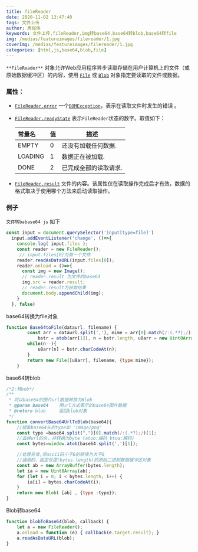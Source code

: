 ```yaml
---
title: fileReader
date: 2020-11-02 13:47:40
tags: 文件上传
author: 周俊伟
keywords: 文件上传,fileReader,img转base64,base64转blob,base64转file
img: /medias/featureimages/filereader/1.jpg
coverImg: /medias/featureimages/filereader/1.jpg
categories: [html,js,base64,blob,file]
---
```


`**FileReader**` 对象允许Web应用程序异步读取存储在用户计算机上的文件（或原始数据缓冲区）的内容，使用 [`File`](https://developer.mozilla.org/zh-CN/docs/Web/API/File) 或 [`Blob`](https://developer.mozilla.org/zh-CN/docs/Web/API/Blob) 对象指定要读取的文件或数据。

### 属性：

- [`FileReader.error`](https://developer.mozilla.org/zh-CN/docs/Web/API/FileReader/error) 一个[`DOMException`](https://developer.mozilla.org/zh-CN/docs/Web/API/DOMException)，表示在读取文件时发生的错误 。

- [`FileReader.readyState`](https://developer.mozilla.org/zh-CN/docs/Web/API/FileReader/readyState) 表示`FileReader`状态的数字。取值如下：

  | 常量名  | 值   | 描述                  |
  | :------ | ---- | --------------------- |
  | EMPTY   | 0    | 还没有加载任何数据.   |
  | LOADING | 1    | 数据正在被加载.       |
  | DONE    | 2    | 已完成全部的读取请求. |

- [`FileReader.result`](https://developer.mozilla.org/zh-CN/docs/Web/API/FileReader/result) 文件的内容。该属性仅在读取操作完成后才有效，数据的格式取决于使用哪个方法来启动读取操作。

### 例子

`文件转babase64 js` 如下

```javascript
const input = document.querySelector('input[type=file]')
  input.addEventListener('change', ()=>{
    console.log( input.files );
    const reader = new FileReader();
     // input.files[0]为第一个文件
    reader.readAsDataURL(input.files[0]);
    reader.onload = ()=>{
      const img = new Image();
      // reader.result 为文件的base64
      img.src = reader.result;
      // reader.result为获取结果
      document.body.appendChild(img);  
    }
  }, false)
```

base64转换为file对象

```javascript
function Base64toFile(dataurl, filename) {
        const arr = dataurl.split(','), mime = arr[0].match(/:(.*?);/)[1],
            bstr = atob(arr[1]), n = bstr.length, u8arr = new Uint8Array(n);
        while(n--){
            u8arr[n] = bstr.charCodeAt(n);
        }
        return new File([u8arr], filename, {type:mime});
    }
```

base64转blob

```javascript
/*2:转bob*/
/**
 * 将以base64的图片url数据转换为Blob
 * @param base64    用url方式表示的base64图片数据
 * @return blob     返回blob对象           
 */
function convertBase64UrlToBlob(base64){
    //提取base64头的type如 'image/png'     
    const type =base64.split(",")[0].match(/:(.*?);/)[1];
    //去掉url的头，并转换为byte (atob:编码 btoa:解码)
    const bytes=window.atob(base64.split(',')[1]);

    //处理异常,将ascii码小于0的转换为大于0 
    //通用的、固定长度(bytes.length)的原始二进制数据缓冲区对象
    const ab = new ArrayBuffer(bytes.length);
    let ia = new Uint8Array(ab);
    for (let i = 0; i < bytes.length; i++) {
        ia[i] = bytes.charCodeAt(i);
    }
    return new Blob( [ab] , {type :type});
}
```

Blob转base64

```javascript
function blobToBase64(blob, callback) {
    let a = new FileReader();
    a.onload = function (e) { callback(e.target.result); }
    a.readAsDataURL(blob);
}
```

